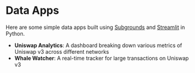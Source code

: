 # Data Apps

Here are some simple data apps built using [Subgrounds](https://github.com/Protean-Labs/subgrounds) and [Streamlit](https://streamlit.io/) in Python.

- **Uniswap Analytics**: A dashboard breaking down various metrics of Uniswap v3 across different networks
- **Whale Watcher**: A real-time tracker for large transactions on Uniswap v3
